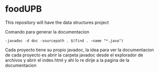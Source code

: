 # foodUPB
This repository will have the data structures project

Comando para generar la documentacion

    -javadoc -d doc -sourcepath . $(find . -name "*.java")

Cada proyecto tiene su propio javadoc, la idea para ver la documentacion
de cada proyecto es abrir la carpeta javadoc desde el explorador de archivos
y abrir el index.html y ahi lo re dirije a la pagina de la documentacion


